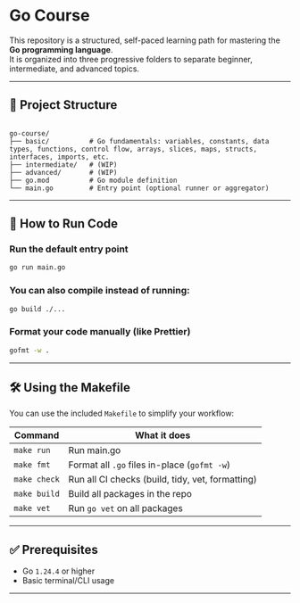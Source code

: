 # Go Course

This repository is a structured, self-paced learning path for mastering the **Go programming language**.  
It is organized into three progressive folders to separate beginner, intermediate, and advanced topics.

---

## 📁 Project Structure

```

go-course/
├── basic/          # Go fundamentals: variables, constants, data types, functions, control flow, arrays, slices, maps, structs, interfaces, imports, etc.
├── intermediate/   # (WIP) 
├── advanced/       # (WIP)
├── go.mod          # Go module definition
└── main.go         # Entry point (optional runner or aggregator)

```

---

## 🚀 How to Run Code

### Run the default entry point

```bash
go run main.go
```

### You can also compile instead of running:

```bash
go build ./...
```

### Format your code manually (like Prettier)

```bash
gofmt -w .
```

---

## 🛠️ Using the Makefile

You can use the included `Makefile` to simplify your workflow:

| Command           | What it does                                      |
|-------------------|---------------------------------------------------|
| `make run`        | Run main.go                    |
| `make fmt`        | Format all `.go` files in-place (`gofmt -w`)     |
| `make check`      | Run all CI checks (build, tidy, vet, formatting) |
| `make build`      | Build all packages in the repo                    |
| `make vet`        | Run `go vet` on all packages                      |

---

## ✅ Prerequisites

* Go `1.24.4` or higher
* Basic terminal/CLI usage

---
